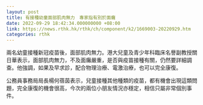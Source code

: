 ```yaml
---
layout: post
title: 有接種幼童面部肌肉無力　專家指有別於面癱
date: 2022-09-29 18:42:34.000000000 +08:00
link: https://news.rthk.hk/rthk/ch/component/k2/1669003-20220929.htm
categories: rthk
---
```


兩名幼童接種新冠疫苗後，面部肌肉無力。港大兒童及青少年科臨床名譽副教授關日華表示，面部肌肉無力，不及面癱嚴重，是否與疫苗接種有關，仍然要詳細調查。他強調，如果及早求診，配合物理治療、電激治療，也可以完全康復。

公務員事務局局長楊何蓓茵表示，兒童接種其他種類的疫苗，都有機會出現這類問題，完全康復的機會很高，今次的兩位小朋友情況亦穩定，相信只屬非常個別事件。
